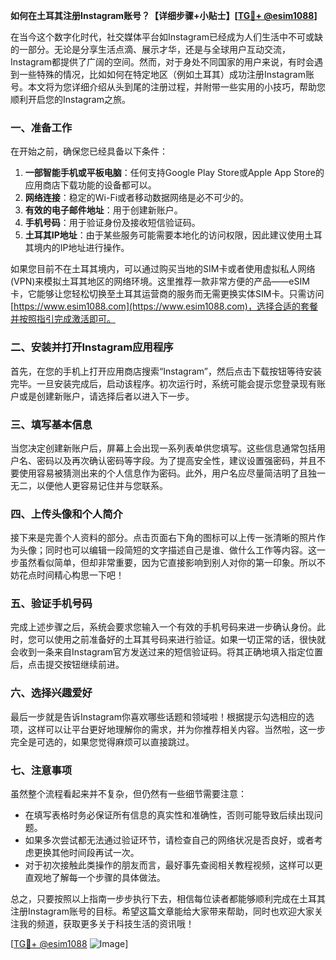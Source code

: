 **如何在土耳其注册Instagram账号？【详细步骤+小贴士】[[TG💪+ @esim1088](https://t.me/s/esim1088)]**

在当今这个数字化时代，社交媒体平台如Instagram已经成为人们生活中不可或缺的一部分。无论是分享生活点滴、展示才华，还是与全球用户互动交流，Instagram都提供了广阔的空间。然而，对于身处不同国家的用户来说，有时会遇到一些特殊的情况，比如如何在特定地区（例如土耳其）成功注册Instagram账号。本文将为您详细介绍从头到尾的注册过程，并附带一些实用的小技巧，帮助您顺利开启您的Instagram之旅。

### 一、准备工作

在开始之前，确保您已经具备以下条件：

1. **一部智能手机或平板电脑**：任何支持Google Play Store或Apple App Store的应用商店下载功能的设备都可以。
2. **网络连接**：稳定的Wi-Fi或者移动数据网络是必不可少的。
3. **有效的电子邮件地址**：用于创建新账户。
4. **手机号码**：用于验证身份及接收短信验证码。
5. **土耳其IP地址**：由于某些服务可能需要本地化的访问权限，因此建议使用土耳其境内的IP地址进行操作。

如果您目前不在土耳其境内，可以通过购买当地的SIM卡或者使用虚拟私人网络(VPN)来模拟土耳其地区的网络环境。这里推荐一款非常方便的产品——eSIM卡，它能够让您轻松切换至土耳其运营商的服务而无需更换实体SIM卡。只需访问[https://www.esim1088.com](https://www.esim1088.com)，选择合适的套餐并按照指引完成激活即可。

### 二、安装并打开Instagram应用程序

首先，在您的手机上打开应用商店搜索“Instagram”，然后点击下载按钮等待安装完毕。一旦安装完成后，启动该程序。初次运行时，系统可能会提示您登录现有账户或是创建新账户，请选择后者以进入下一步。

### 三、填写基本信息

当您决定创建新账户后，屏幕上会出现一系列表单供您填写。这些信息通常包括用户名、密码以及再次确认密码等字段。为了提高安全性，建议设置强密码，并且不要使用容易被猜测出来的个人信息作为密码。此外，用户名应尽量简洁明了且独一无二，以便他人更容易记住并与您联系。

### 四、上传头像和个人简介

接下来是完善个人资料的部分。点击页面右下角的图标可以上传一张清晰的照片作为头像；同时也可以编辑一段简短的文字描述自己是谁、做什么工作等内容。这一步虽然看似简单，但却非常重要，因为它直接影响到别人对你的第一印象。所以不妨花点时间精心构思一下吧！

### 五、验证手机号码

完成上述步骤之后，系统会要求您输入一个有效的手机号码来进一步确认身份。此时，您可以使用之前准备好的土耳其号码来进行验证。如果一切正常的话，很快就会收到一条来自Instagram官方发送过来的短信验证码。将其正确地填入指定位置后，点击提交按钮继续前进。

### 六、选择兴趣爱好

最后一步就是告诉Instagram你喜欢哪些话题和领域啦！根据提示勾选相应的选项，这样可以让平台更好地理解你的需求，并为你推荐相关内容。当然啦，这一步完全是可选的，如果您觉得麻烦可以直接跳过。

### 七、注意事项

虽然整个流程看起来并不复杂，但仍然有一些细节需要注意：

- 在填写表格时务必保证所有信息的真实性和准确性，否则可能导致后续出现问题。
- 如果多次尝试都无法通过验证环节，请检查自己的网络状况是否良好，或者考虑更换其他时间段再试一次。
- 对于初次接触此类操作的朋友而言，最好事先查阅相关教程视频，这样可以更直观地了解每一个步骤的具体做法。

总之，只要按照以上指南一步步执行下去，相信每位读者都能够顺利完成在土耳其注册Instagram账号的目标。希望这篇文章能给大家带来帮助，同时也欢迎大家关注我的频道，获取更多关于科技生活的资讯哦！

[[TG💪+ @esim1088](https://t.me/s/esim1088) ![Image](https://i.postimg.cc/4NQfJmqS/Snipaste-2025-05-13-00-14-12.png)]